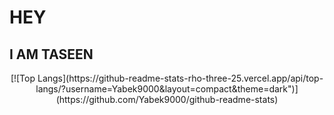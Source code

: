 
<h1>HEY</h1>
<h2>I AM TASEEN</h2>

<p align="center">
  [![Top Langs](https://github-readme-stats-rho-three-25.vercel.app/api/top-langs/?username=Yabek9000&layout=compact&theme=dark")](https://github.com/Yabek9000/github-readme-stats)
</p>
